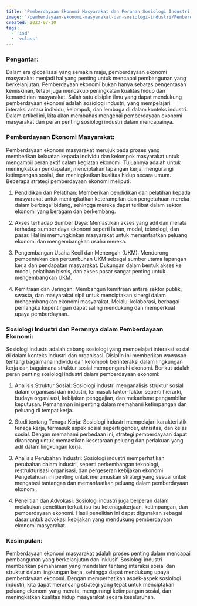 ```yaml
---
title: 'Pemberdayaan Ekonomi Masyarakat dan Peranan Sosiologi Industri'
image: '/pemberdayaan-ekonomi-masyarakat-dan-sosiologi-industri/Pemberdayaan-Ekonomi-Masyarakat.jpg'
created: 2023-07-10
tags:
  - 'isd'
  - 'vclass'
---
```



### Pengantar:

Dalam era globalisasi yang semakin maju, pemberdayaan ekonomi masyarakat menjadi hal yang penting untuk mencapai pembangunan yang berkelanjutan. Pemberdayaan ekonomi bukan hanya sebatas pengentasan kemiskinan, tetapi juga mencakup peningkatan kualitas hidup dan kemandirian masyarakat. Salah satu disiplin ilmu yang dapat mendukung pemberdayaan ekonomi adalah sosiologi industri, yang mempelajari interaksi antara individu, kelompok, dan lembaga di dalam konteks industri. Dalam artikel ini, kita akan membahas mengenai pemberdayaan ekonomi masyarakat dan peran penting sosiologi industri dalam mencapainya.

### Pemberdayaan Ekonomi Masyarakat:

Pemberdayaan ekonomi masyarakat merujuk pada proses yang memberikan kekuatan kepada individu dan kelompok masyarakat untuk mengambil peran aktif dalam kegiatan ekonomi. Tujuannya adalah untuk meningkatkan pendapatan, menciptakan lapangan kerja, mengurangi ketimpangan sosial, dan meningkatkan kualitas hidup secara umum. Beberapa strategi pemberdayaan ekonomi meliputi:

1. Pendidikan dan Pelatihan: Memberikan pendidikan dan pelatihan kepada masyarakat untuk meningkatkan keterampilan dan pengetahuan mereka dalam berbagai bidang, sehingga mereka dapat terlibat dalam sektor ekonomi yang beragam dan berkembang.

2. Akses terhadap Sumber Daya: Memastikan akses yang adil dan merata terhadap sumber daya ekonomi seperti lahan, modal, teknologi, dan pasar. Hal ini memungkinkan masyarakat untuk memanfaatkan peluang ekonomi dan mengembangkan usaha mereka.

3. Pengembangan Usaha Kecil dan Menengah (UKM): Mendorong pembentukan dan pertumbuhan UKM sebagai sumber utama lapangan kerja dan pendapatan masyarakat. Dukungan dalam bentuk akses ke modal, pelatihan bisnis, dan akses pasar sangat penting untuk mengembangkan UKM.

4. Kemitraan dan Jaringan: Membangun kemitraan antara sektor publik, swasta, dan masyarakat sipil untuk menciptakan sinergi dalam mengembangkan ekonomi masyarakat. Melalui kolaborasi, berbagai pemangku kepentingan dapat saling mendukung dan memperkuat upaya pemberdayaan.

### Sosiologi Industri dan Perannya dalam Pemberdayaan Ekonomi:

Sosiologi industri adalah cabang sosiologi yang mempelajari interaksi sosial di dalam konteks industri dan organisasi. Disiplin ini memberikan wawasan tentang bagaimana individu dan kelompok berinteraksi dalam lingkungan kerja dan bagaimana struktur sosial mempengaruhi ekonomi. Berikut adalah peran penting sosiologi industri dalam pemberdayaan ekonomi:

1. Analisis Struktur Sosial: Sosiologi industri menganalisis struktur sosial dalam organisasi dan industri, termasuk faktor-faktor seperti hierarki, budaya organisasi, kebijakan penggajian, dan mekanisme pengambilan keputusan. Pemahaman ini penting dalam memahami ketimpangan dan peluang di tempat kerja.

2. Studi tentang Tenaga Kerja: Sosiologi industri mempelajari karakteristik tenaga kerja, termasuk aspek sosial seperti gender, etnisitas, dan kelas sosial. Dengan memahami perbedaan ini, strategi pemberdayaan dapat dirancang untuk memastikan kesetaraan peluang dan perlakuan yang adil dalam lingkungan kerja.

3. Analisis Perubahan Industri: Sosiologi industri memperhatikan perubahan dalam industri, seperti perkembangan teknologi, restrukturisasi organisasi, dan pergeseran kebijakan ekonomi. Pengetahuan ini penting untuk merumuskan strategi yang sesuai untuk mengatasi tantangan dan memanfaatkan peluang dalam pemberdayaan ekonomi.

4. Penelitian dan Advokasi: Sosiologi industri juga berperan dalam melakukan penelitian terkait isu-isu ketenagakerjaan, ketimpangan, dan pemberdayaan ekonomi. Hasil penelitian ini dapat digunakan sebagai dasar untuk advokasi kebijakan yang mendukung pemberdayaan ekonomi masyarakat.

### Kesimpulan:

Pemberdayaan ekonomi masyarakat adalah proses penting dalam mencapai pembangunan yang berkelanjutan dan inklusif. Sosiologi industri memberikan pemahaman yang mendalam tentang interaksi sosial dan struktur dalam lingkungan kerja, sehingga dapat mendukung upaya pemberdayaan ekonomi. Dengan memperhatikan aspek-aspek sosiologi industri, kita dapat merancang strategi yang tepat untuk menciptakan peluang ekonomi yang merata, mengurangi ketimpangan sosial, dan meningkatkan kualitas hidup masyarakat secara keseluruhan.